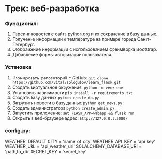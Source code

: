 # Трек: веб-разработка

### Функционал:
1. Парсинг новостей с сайта python.org и их сохранение в базу данных.
2. Получение информации о температуре на примере города Санкт-Петербург.
3. Отображение информации с использованием фреймворка Bootstrap.
4. Добавление формы авторизации пользователя.

### Установка:
1. Клонировать репозиторий с GitHub: `git clone https://github.com/vitalysologubov/learn_flask.git`
2. Создать виртуальное окружение: `python -m venv env`
3. Установить зависимости `pip install -r requirements.txt`
4. Создать базу данных `python create_db.py`
5. Загрузить новости в базу данных `python get_news.py`
6. Создать администратора `python create_admin.py`
7. Запустить приложение: `set FLASK_APP=webapp && flask run`
8. Открыть в веб-браузере адрес: `http://127.0.0.1:5000/`

### config.py:
WEATHER_DEFAULT_CITY = 'name_of_city'
WEATHER_API_KEY = 'api_key'
WEATHER_URL = 'api_weather_url'
SQLALCHEMY_DATABASE_URI = 'path_to_db'
SECRET_KEY = 'secret_key'
